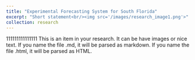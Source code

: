 ```yaml
---
title: "Experimental Forecasting System for South Florida"
excerpt: "Short statement<br/><img src='/images/research_image1.png'>"
collection: research
---
```


111111111111111
This is an item in your research. It can be have images or nice text. If you name the file .md, it will be parsed as markdown. If you name the file .html, it will be parsed as HTML. 
